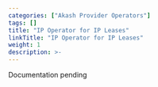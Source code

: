 ```yaml
---
categories: ["Akash Provider Operators"]
tags: []
title: "IP Operator for IP Leases"
linkTitle: "IP Operator for IP Leases"
weight: 1
description: >-
---
```



Documentation pending
